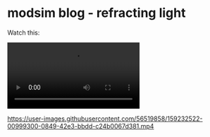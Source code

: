 # modsim blog - refracting light

Watch this:

![demo video](demo.mp4)


https://user-images.githubusercontent.com/56519858/159232522-00999300-0849-42e3-bbdd-c24b0067d381.mp4

